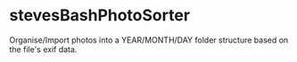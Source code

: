 # stevesBashPhotoSorter

Organise/Import photos into a YEAR/MONTH/DAY folder structure based on the file's exif data.

